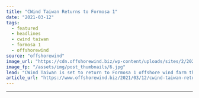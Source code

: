 ```yaml
---
title: "CWind Taiwan Returns to Formosa 1"
date: "2021-03-12"
tags: 
  - featured
  - headlines
  - cwind taiwan
  - formosa 1
  - offshorewind
source: "offshorewind"
image_url: "https://cdn.offshorewind.biz/wp-content/uploads/sites/2/2021/03/12123003/CWind-Taiwan-Formosa-1.jpg"
image_fp: "/assets/img/post_thumbnails/6.jpg"
lead: "CWind Taiwan is set to return to Formosa 1 offshore wind farm this spring"
article_url: "https://www.offshorewind.biz/2021/03/12/cwind-taiwan-returns-to-formosa-1/"
---
```


---

